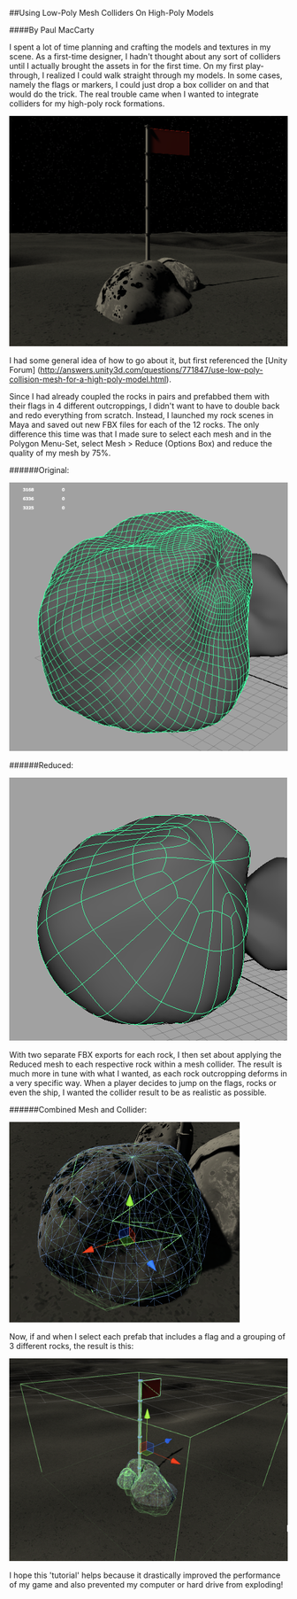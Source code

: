 ##Using Low-Poly Mesh Colliders On High-Poly Models

####By Paul MacCarty

I spent a lot of time planning and crafting the models and textures in my scene.  As a first-time designer, I hadn't thought
about any sort of colliders until I actually brought the assets in for the first time.  On my first play-through, I realized
I could walk straight through my models.  In some cases, namely the flags or markers, I could just drop a box collider on and
that would do the trick. The real trouble came when I wanted to integrate colliders for my high-poly rock formations.

![Main_1](Main_1.PNG)

I had some general idea of how to go about it, but first referenced the [Unity Forum]
(http://answers.unity3d.com/questions/771847/use-low-poly-collision-mesh-for-a-high-poly-model.html).

Since I had already coupled the rocks in pairs and prefabbed them with their flags in 4 different outcroppings,
I didn't want to have to double back and redo everything from scratch.  Instead, I launched my rock scenes in Maya
and saved out new FBX files for each of the 12 rocks.  The only difference this time was that I made sure to select
each mesh and in the Polygon Menu-Set, select Mesh > Reduce (Options Box) and reduce the quality of my mesh by 75%.

######Original:

![Rock_Original](Rock_Original.PNG)

######Reduced:

![Rock_Reduced](Rock_Reduced.PNG)

With two separate FBX exports for each rock, I then set about applying the Reduced mesh to each respective rock
within a mesh collider.  The result is much more in tune with what I wanted, as each rock outcropping deforms in
a very specific way.  When a player decides to jump on the flags, rocks or even the ship, I wanted the collider
result to be as realistic as possible.

######Combined Mesh and Collider:

![Rock_Combined](Rock_Combined.PNG)

Now, if and when I select each prefab that includes a flag and a grouping of 3 different rocks, the result is this:

![Prefab_1](Prefab_1.PNG)

I hope this 'tutorial' helps because it drastically improved the performance of my game and also prevented my computer
or hard drive from exploding!
